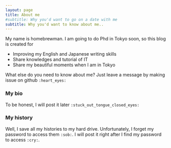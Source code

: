 ```yaml
---
layout: page
title: About me
#subtitle: Why you'd want to go on a date with me
subtitle: Why you'd want to know about me..
---
```


My name is homebrewman. I am going to do Phd in Tokyo soon, so this blog is created for
- Improving my English and Japanese writing skills
- Share knowledges and tutorial of IT
- Share my beautiful moments when I am in Tokyo

<!-- My name is Inigo Montoya. I have the following qualities:

- I rock a great mustache
- I'm extremely loyal to my family 

What else do you need?

### my history

To be honest, I'm having some trouble remembering right now, so why don't you just watch [my movie](http://en.wikipedia.org/wiki/The_Princess_Bride_%28film%29) and it will answer **all** your questions.
-->

What else do you need to know about me? Just leave a message by making issue on github `:heart_eyes:`

### My bio

To be honest, I will post it later `:stuck_out_tongue_closed_eyes:`

### My history

Well, I save all my histories to my hard drive. Unfortunately, I forget my password to access them `:sob:`. I will post it right after I find my password to access `:cry:`.